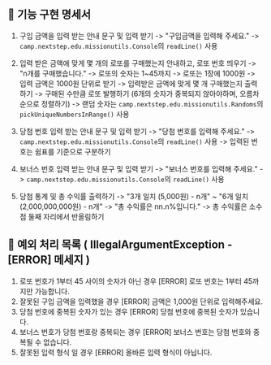 ## 🚀 기능 구현 명세서

1. 구입 금액을 입력 받는 안내 문구 및 입력 받기
   -> "구입금액을 입력해 주세요."
   -> `camp.nextstep.edu.missionutils.Console`의 `readLine()` 사용

2. 입력 받은 금액에 맞게 몇 개의 로또를 구매했는지 안내하고, 로또 번호 띄우기
   -> "n개를 구매했습니다."
   -> 로또의 숫자는 1~45까지
   -> 로또는 1장에 1000원
   -> 입력 금액은 1000원 단위로 받기
   -> 입력받은 금액에 맞게 몇 개 구매했는지 출력하기
   -> 구매된 수만큼 로또 발행하기 (6개의 숫자가 중복되지 않아야하며, 오름차순으로 정렬하기)
   -> 랜덤 숫자는 `camp.nextstep.edu.missionutils.Randoms`의 `pickUniqueNumbersInRange()` 사용

3. 당첨 번호 입력 받는 안내 문구 및 입력 받기
   -> "당첨 번호를 입력해 주세요."
   -> `camp.nextstep.edu.missionutils.Console`의 `readLine()` 사용
   -> 입력된 번호는 쉼표를 기준으로 구분하기

4. 보너스 번호 입력 받는 안내 문구 및 입력 받기
   -> "보너스 번호를 입력해 주세요."
   -> `camp.nextstep.edu.missionutils.Console`의 `readLine()` 사용

5. 당첨 통계 및 총 수익률 출력하기
   -> "3개 일치 (5,000원) - n개" ~ "6개 일치 (2,000,000,000원) - n개"
   -> "총 수익률은 nn.n%입니다."
   -> 총 수익률은 소수점 둘째 자리에서 반올림하기

## 🚨 예외 처리 목록 ( IllegalArgumentException - [ERROR] 메세지 )
1. 로또 번호가 1부터 45 사이의 숫자가 아닌 경우 [ERROR] 로또 번호는 1부터 45까지만 가능합니다.
2. 잘못된 구입 금액을 입력했을 경우 [ERROR] 금액은 1,000원 단위로 입력해주세요.
3. 당첨 번호에 중복된 숫자가 있는 경우 [ERROR] 당첨 번호에 중복된 숫자가 있습니다.
4. 보너스 번호가 당첨 번호랑 중복되는 경우 [ERROR] 보너스 번호는 당첨 번호와 중복될 수 없습니다.
5. 잘못된 입력 형식 일 경우 [ERROR] 올바른 입력 형식이 아닙니다.